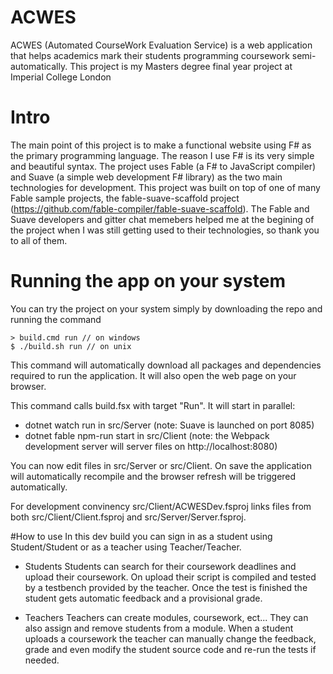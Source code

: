 # ACWES
ACWES (Automated CourseWork Evaluation Service) is a web application that helps academics mark their students programming coursework semi-automatically. This project is my Masters degree final year project at Imperial College London

# Intro
The main point of this project is to make a functional website using F# as the primary programming language. The reason I use F# is its very simple and beautiful syntax. The project uses Fable (a F# to JavaScript compiler) and Suave (a simple web development F# library) as the two main technologies for development.
This project was built on top of one of many Fable sample projects, the fable-suave-scaffold project (https://github.com/fable-compiler/fable-suave-scaffold). 
The Fable and Suave developers and gitter chat memebers helped me at the begining of the project when I was still getting used to their technologies, so thank you to all of them.

# Running the app on your system
You can try the project on your system simply by downloading the repo and running the command
```
> build.cmd run // on windows
$ ./build.sh run // on unix
```
This command will automatically download all packages and dependencies required to run the application. It will also open the web page on your browser.

This command calls build.fsx with target "Run". It will start in parallel:

- dotnet watch run in src/Server (note: Suave is launched on port 8085)
- dotnet fable npm-run start in src/Client (note: the Webpack development server will server files on http://localhost:8080)

You can now edit files in src/Server or src/Client. On save the application will automatically recompile and the browser refresh will be triggered automatically.

For development convinency src/Client/ACWESDev.fsproj links files from both src/Client/Client.fsproj and src/Server/Server.fsproj.

#How to use
In this dev build you can sign in as a student using Student/Student or as a teacher using Teacher/Teacher.

- Students
Students can search for their coursework deadlines and upload their coursework. On upload their script is compiled and tested by a testbench provided by the teacher. Once the test is finished the student gets automatic feedback and a provisional grade.

- Teachers
Teachers can create modules, coursework, ect... They can also assign and remove students from a module. When a student uploads a coursework the teacher can manually change the feedback, grade and even modify the student source code and re-run the tests if needed. 


